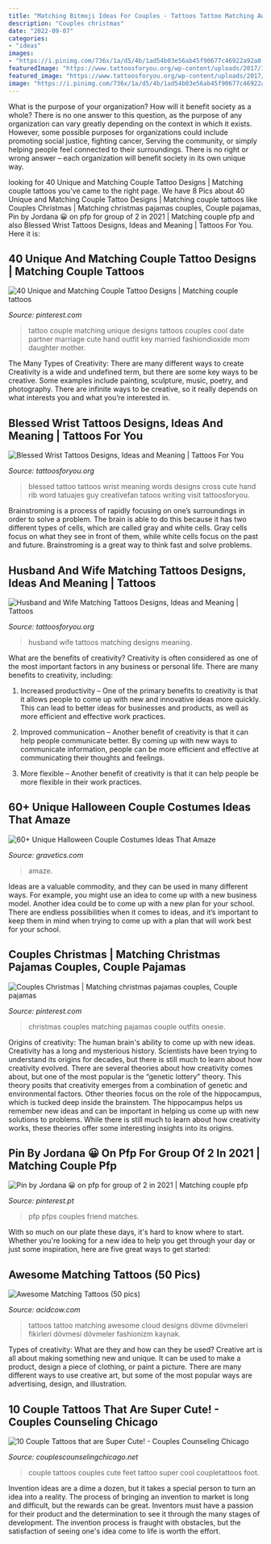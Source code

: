 ```yaml
---
title: "Matching Bitmoji Ideas For Couples - Tattoos Tattoo Matching Awesome Cloud Designs Dövme Dövmeleri Fikirleri Dövmesi Dövmeler Fashionizm Kaynak"
description: "Couples christmas"
date: "2022-09-07"
categories:
- "ideas"
images:
- "https://i.pinimg.com/736x/1a/d5/4b/1ad54b03e56ab45f90677c46922a92a0.jpg"
featuredImage: "https://www.tattoosforyou.org/wp-content/uploads/2017/11/Small-Matching-Tattoos-for-Husband-and-Wife.jpg"
featured_image: "https://www.tattoosforyou.org/wp-content/uploads/2017/11/Blessed-Wrist-Tattoo.jpg"
image: "https://i.pinimg.com/736x/1a/d5/4b/1ad54b03e56ab45f90677c46922a92a0.jpg"
---
```



What is the purpose of your organization? How will it benefit society as a whole?
There is no one answer to this question, as the purpose of any organization can vary greatly depending on the context in which it exists. However, some possible purposes for organizations could include promoting social justice, fighting cancer, Serving the community, or simply helping people feel connected to their surroundings. There is no right or wrong answer – each organization will benefit society in its own unique way.

	

		
looking for 40 Unique and Matching Couple Tattoo Designs | Matching couple tattoos you've came to the right page. We have 8 Pics about 40 Unique and Matching Couple Tattoo Designs | Matching couple tattoos like Couples Christmas | Matching christmas pajamas couples, Couple pajamas, Pin by Jordana 😀 on pfp for group of 2 in 2021 | Matching couple pfp and also Blessed Wrist Tattoos Designs, Ideas and Meaning | Tattoos For You. Here it is:
		
    
## 40 Unique And Matching Couple Tattoo Designs | Matching Couple Tattoos

<img loading=lazy src="https://i.pinimg.com/736x/1a/d5/4b/1ad54b03e56ab45f90677c46922a92a0.jpg" onerror="this.onerror=null;this.src='https://tse2.mm.bing.net/th?id=OIP.EoYxMDaYUv4t1BUk8jnzTwHaNK&amp;pid=15.1';" alt="40 Unique and Matching Couple Tattoo Designs | Matching couple tattoos">

_Source: pinterest.com_

>tattoo couple matching unique designs tattoos couples cool date partner marriage cute hand outfit key married fashiondioxide mom daughter mother. 

	

The Many Types of Creativity: There are many different ways to create
Creativity is a wide and undefined term, but there are some key ways to be creative. Some examples include painting, sculpture, music, poetry, and photography. There are infinite ways to be creative, so it really depends on what interests you and what you’re interested in.

    
## Blessed Wrist Tattoos Designs, Ideas And Meaning | Tattoos For You

<img loading=lazy src="https://www.tattoosforyou.org/wp-content/uploads/2017/11/Blessed-Wrist-Tattoo.jpg" onerror="this.onerror=null;this.src='https://tse4.mm.bing.net/th?id=OIP.9jHseTUIF7COiY15pdZEkwHaJ3&amp;pid=15.1';" alt="Blessed Wrist Tattoos Designs, Ideas and Meaning | Tattoos For You">

_Source: tattoosforyou.org_

>blessed tattoo tattoos wrist meaning words designs cross cute hand rib word tatuajes guy creativefan tatoos writing visit tattoosforyou. 

	

Brainstroming is a process of rapidly focusing on one’s surroundings in order to solve a problem. The brain is able to do this because it has two different types of cells, which are called gray and white cells. Gray cells focus on what they see in front of them, while white cells focus on the past and future. Brainstroming is a great way to think fast and solve problems.

    
## Husband And Wife Matching Tattoos Designs, Ideas And Meaning | Tattoos

<img loading=lazy src="https://www.tattoosforyou.org/wp-content/uploads/2017/11/Small-Matching-Tattoos-for-Husband-and-Wife.jpg" onerror="this.onerror=null;this.src='https://tse3.mm.bing.net/th?id=OIP.z1JP8ceKoTJdOMEiYFpurQHaLG&amp;pid=15.1';" alt="Husband and Wife Matching Tattoos Designs, Ideas and Meaning | Tattoos">

_Source: tattoosforyou.org_

>husband wife tattoos matching designs meaning. 

	

What are the benefits of creativity?
Creativity is often considered as one of the most important factors in any business or personal life. There are many benefits to creativity, including: 
1. Increased productivity – One of the primary benefits to creativity is that it allows people to come up with new and innovative ideas more quickly. This can lead to better ideas for businesses and products, as well as more efficient and effective work practices.

2. Improved communication – Another benefit of creativity is that it can help people communicate better. By coming up with new ways to communicate information, people can be more efficient and effective at communicating their thoughts and feelings.

3. More flexible – Another benefit of creativity is that it can help people be more flexible in their work practices.

    
## 60+ Unique Halloween Couple Costumes Ideas That Amaze

<img loading=lazy src="https://www.gravetics.com/wp-content/uploads/2017/07/GREAT-Couple-Halloween-Costume-Idea.jpg" onerror="this.onerror=null;this.src='https://tse3.mm.bing.net/th?id=OIP.c4WM9ZNeFJETmRgkAmc7AgHaNB&amp;pid=15.1';" alt="60+ Unique Halloween Couple Costumes Ideas That Amaze">

_Source: gravetics.com_

>amaze. 

	

Ideas are a valuable commodity, and they can be used in many different ways. For example, you might use an idea to come up with a new business model. Another idea could be to come up with a new plan for your school. There are endless possibilities when it comes to ideas, and it’s important to keep them in mind when trying to come up with a plan that will work best for your school.

    
## Couples Christmas | Matching Christmas Pajamas Couples, Couple Pajamas

<img loading=lazy src="https://i.pinimg.com/736x/4d/07/29/4d0729b3e58f90b5aa32c14dd9b28fe6.jpg" onerror="this.onerror=null;this.src='https://tse4.mm.bing.net/th?id=OIP.vWWvH7k3a3We71w3ufT4wAHaOs&amp;pid=15.1';" alt="Couples Christmas | Matching christmas pajamas couples, Couple pajamas">

_Source: pinterest.com_

>christmas couples matching pajamas couple outfits onesie. 

	

Origins of creativity: The human brain's ability to come up with new ideas.
Creativity has a long and mysterious history. Scientists have been trying to understand its origins for decades, but there is still much to learn about how creativity evolved. There are several theories about how creativity comes about, but one of the most popular is the “genetic lottery” theory. This theory posits that creativity emerges from a combination of genetic and environmental factors. Other theories focus on the role of the hippocampus, which is tucked deep inside the brainstem. The hippocampus helps us remember new ideas and can be important in helping us come up with new solutions to problems. While there is still much to learn about how creativity works, these theories offer some interesting insights into its origins.

    
## Pin By Jordana 😀 On Pfp For Group Of 2 In 2021 | Matching Couple Pfp

<img loading=lazy src="https://i.pinimg.com/736x/96/3e/36/963e36915f9b4d3e2b30395fd452600a.jpg" onerror="this.onerror=null;this.src='https://tse1.mm.bing.net/th?id=OIP.ahQRyzjPYVQyqbyUN1d7uwAAAA&amp;pid=15.1';" alt="Pin by Jordana 😀 on pfp for group of 2 in 2021 | Matching couple pfp">

_Source: pinterest.pt_

>pfp pfps couples friend matches. 

	

With so much on our plate these days, it's hard to know where to start. Whether you're looking for a new idea to help you get through your day or just some inspiration, here are five great ways to get started: 

    
## Awesome Matching Tattoos (50 Pics)

<img loading=lazy src="https://cdn.acidcow.com/pics/20190528/1559058962_8wdk7i4gth.jpg" onerror="this.onerror=null;this.src='https://tse4.mm.bing.net/th?id=OIP.68P_sOf6tIiBif9ohVYedQHaIB&amp;pid=15.1';" alt="Awesome Matching Tattoos (50 pics)">

_Source: acidcow.com_

>tattoos tattoo matching awesome cloud designs dövme dövmeleri fikirleri dövmesi dövmeler fashionizm kaynak. 

	

Types of creativity: What are they and how can they be used?
Creative art is all about making something new and unique. It can be used to make a product, design a piece of clothing, or paint a picture. There are many different ways to use creative art, but some of the most popular ways are advertising, design, and illustration.

    
## 10 Couple Tattoos That Are Super Cute! - Couples Counseling Chicago

<img loading=lazy src="http://www.couplescounselingchicago.net/wp-content/uploads/2014/10/couples-tattos-7-feet.jpg" onerror="this.onerror=null;this.src='https://tse1.mm.bing.net/th?id=OIP.NmLje7jd8NUwM1RK4qEY1wHaHd&amp;pid=15.1';" alt="10 Couple Tattoos that are Super Cute! - Couples Counseling Chicago">

_Source: couplescounselingchicago.net_

>couple tattoos couples cute feet tattoo super cool coupletattoos foot. 

	

Invention ideas are a dime a dozen, but it takes a special person to turn an idea into a reality. The process of bringing an invention to market is long and difficult, but the rewards can be great. Inventors must have a passion for their product and the determination to see it through the many stages of development. The invention process is fraught with obstacles, but the satisfaction of seeing one's idea come to life is worth the effort.

